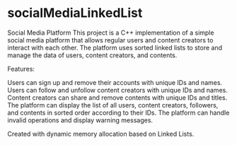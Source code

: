 # socialMediaLinkedList

Social Media Platform
This project is a C++ implementation of a simple social media platform that allows regular users and content creators to interact with each other. The platform uses sorted linked lists to store and manage the data of users, content creators, and contents.

Features:

Users can sign up and remove their accounts with unique IDs and names.
Users can follow and unfollow content creators with unique IDs and names.
Content creators can share and remove contents with unique IDs and titles.
The platform can display the list of all users, content creators, followers, and contents in sorted order according to their IDs.
The platform can handle invalid operations and display warning messages.

Created with dynamic memory allocation based on Linked Lists.
